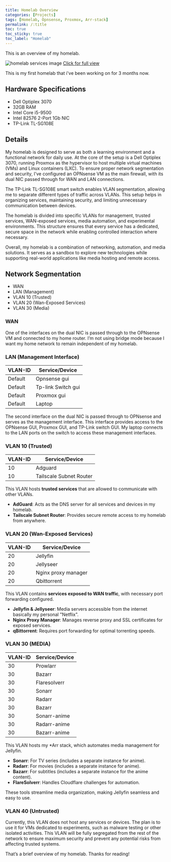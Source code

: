 ```yaml
---
title: Homelab Overview
categories: [Projects]
tags: [Homelab, Opnsense, Proxmox, Arr-stack]
permalink: /:title
toc: true
toc_sticky: true
toc_label: "Homelab"
---
```


This is an overview of my homelab.

![homelab services image](/assets/Homelab.jpg)
[Click for full view](/assets/Homelab.jpg)

This is my first homelab that i've been working on for 3 months now. 

## Hardware Specifications
- Dell Optiplex 3070
- 32GB RAM
- Intel Core i5-9500
- Intel 82576 2-Port 1Gb NIC 
- TP-Link TL-SG108E

## Details
My homelab is designed to serve as both a learning environment and a functional network for daily use. At the core of the setup is a Dell Optiplex 3070, running Proxmox as the hypervisor to host multiple virtual machines (VMs) and Linux containers (LXC). To ensure proper network segmentation and security, I’ve configured an OPNsense VM as the main firewall, with its dual NIC passed through for WAN and LAN connections.

The TP-Link TL-SG108E smart switch enables VLAN segmentation, allowing me to separate different types of traffic across VLANs. This setup helps in organizing services, maintaining security, and limiting unnecessary communication between devices.

The homelab is divided into specific VLANs for management, trusted services, WAN-exposed services, media automation, and experimental environments. This structure ensures that every service has a dedicated, secure space in the network while enabling controlled interaction where necessary.

Overall, my homelab is a combination of networking, automation, and media solutions. It serves as a sandbox to explore new technologies while supporting real-world applications like media hosting and remote access.



## Network Segmentation
- WAN
- LAN (Management)
- VLAN 10 (Trusted)
- VLAN 20 (Wan-Exposed Services)
- VLAN 30 (Media)

### WAN 
One of the interfaces on the dual NIC is passed through to the OPNsense VM and connected to my home router. I’m not using bridge mode because I want my home network to remain independent of my homelab.  

### LAN (Management Interface)

| VLAN-ID | Service/Device |
| ----------- | ----------- |
| Default | Opnsense gui |
| Default | Tp-link Switch gui |
| Default | Proxmox gui |
| Default | Laptop |

The second interface on the dual NIC is passed through to OPNsense and serves as the management interface. This interface provides access to the OPNsense GUI, Proxmox GUI, and TP-Link switch GUI. My laptop connects to the LAN ports on the switch to access these management interfaces.

###  VLAN 10 (Trusted)

| VLAN-ID | Service/Device |
| ----------- | ----------- |
| 10 | Adguard |
| 10 | Tailscale Subnet Router |

This VLAN hosts **trusted services** that are allowed to communicate with other VLANs.  
- **AdGuard**: Acts as the DNS server for all services and devices in my homelab.  
- **Tailscale Subnet Router**: Provides secure remote access to my homelab from anywhere.

### VLAN 20 (Wan-Exposed Services)

| VLAN-ID | Service/Device |
| ----------- | ----------- |
| 20 | Jellyfin |
| 20 | Jellyseer |
| 20 | Nginx proxy manager |
| 20 | Qbittorrent |

This VLAN contains **services exposed to WAN traffic**, with necessary port forwarding configured.  
- **Jellyfin & Jellyseer**: Media servers accessible from the internet basically my personal "Netflix".  
- **Nginx Proxy Manager**: Manages reverse proxy and SSL certificates for exposed services.  
- **qBittorrent**: Requires port forwarding for optimal torrenting speeds.


### VLAN 30 (MEDIA)

| VLAN-ID | Service/Device |
| ----------- | ----------- |
| 30 | Prowlarr |
| 30 | Bazarr |
| 30 | Flaresolverr |
| 30 | Sonarr |
| 30 | Radarr |
| 30 | Bazarr |
| 30 | Sonarr-anime |
| 30 | Radarr-anime |
| 30 | Bazarr-anime |

This VLAN hosts my *Arr stack, which automates media management for Jellyfin.  
- **Sonarr**: For TV series (includes a separate instance for anime).  
- **Radarr**: For movies (includes a separate instance for anime).  
- **Bazarr**: For subtitles (includes a separate instance for the anime content).  
- **FlareSolverr**: Handles Cloudflare challenges for automation.  

These tools streamline media organization, making Jellyfin seamless and easy to use.

### VLAN 40 (Untrusted)
Currently, this VLAN does not host any services or devices. The plan is to use it for VMs dedicated to experiments, such as malware testing or other isolated activities.
This VLAN will be fully segregated from the rest of the network to ensure maximum security and prevent any potential risks from affecting trusted systems.

That’s a brief overview of my homelab. Thanks for reading!



